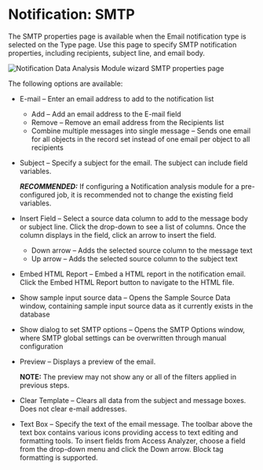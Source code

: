 # Notification: SMTP

The SMTP properties page is available when the Email notification type is selected on the Type page.
Use this page to specify SMTP notification properties, including recipients, subject line, and email
body.

![Notification Data Analysis Module wizard SMTP properties page](/img/product_docs/accessanalyzer/admin/analysis/notification/smtp.webp)

The following options are available:

- E-mail – Enter an email address to add to the notification list

  - Add – Add an email address to the E-mail field
  - Remove – Remove an email address from the Recipients list
  - Combine multiple messages into single message – Sends one email for all objects in the record
    set instead of one email per object to all recipients

- Subject – Specify a subject for the email. The subject can include field variables.

  **_RECOMMENDED:_** If configuring a Notification analysis module for a pre-configured job, it is
  recommended not to change the existing field variables.

- Insert Field – Select a source data column to add to the message body or subject line. Click the
  drop-down to see a list of columns. Once the column displays in the field, click an arrow to
  insert the field.

  - Down arrow – Adds the selected source column to the message text
  - Up arrow – Adds the selected source column to the subject text

- Embed HTML Report – Embed a HTML report in the notification email. Click the Embed HTML Report
  button to navigate to the HTML file.
- Show sample input source data – Opens the Sample Source Data window, containing sample input
  source data as it currently exists in the database
- Show dialog to set SMTP options – Opens the SMTP Options window, where SMTP global settings can be
  overwritten through manual configuration
- Preview – Displays a preview of the email.

  **NOTE:** The preview may not show any or all of the filters applied in previous steps.

- Clear Template – Clears all data from the subject and message boxes. Does not clear e-mail
  addresses.
- Text Box – Specify the text of the email message. The toolbar above the text box contains various
  icons providing access to text editing and formatting tools. To insert fields from Access
  Analyzer, choose a field from the drop-down menu and click the Down arrow. Block tag formatting is
  supported.
